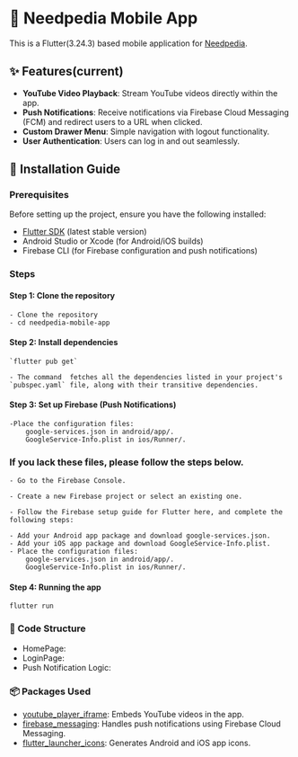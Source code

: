 # 📱 Needpedia Mobile App

This is a Flutter(3.24.3) based mobile application for [Needpedia](https://needpedia.org/).

## ✨ Features(current)

- **YouTube Video Playback**: Stream YouTube videos directly within the app.
- **Push Notifications**: Receive notifications via Firebase Cloud Messaging (FCM) and redirect users to a URL when clicked.
- **Custom Drawer Menu**: Simple navigation with logout functionality.
- **User Authentication**: Users can log in and out seamlessly.

## 🚀 Installation Guide

### Prerequisites

Before setting up the project, ensure you have the following installed:

- [Flutter SDK](https://flutter.dev/docs/get-started/install) (latest stable version)
- Android Studio or Xcode (for Android/iOS builds)
- Firebase CLI (for Firebase configuration and push notifications)

### Steps

#### Step 1: Clone the repository

    - Clone the repository
    - cd needpedia-mobile-app

#### Step 2: Install dependencies

    `flutter pub get`

    - The command  fetches all the dependencies listed in your project's `pubspec.yaml` file, along with their transitive dependencies. 

#### Step 3: Set up Firebase (Push Notifications)

    -Place the configuration files:
        google-services.json in android/app/.
        GoogleService-Info.plist in ios/Runner/.
    
### If you lack these files, please follow the steps below.

    - Go to the Firebase Console.

    - Create a new Firebase project or select an existing one.

    - Follow the Firebase setup guide for Flutter here, and complete the following steps:

    - Add your Android app package and download google-services.json.
    - Add your iOS app package and download GoogleService-Info.plist.
    - Place the configuration files:
        google-services.json in android/app/.
        GoogleService-Info.plist in ios/Runner/.

#### Step 4: Running the app

    flutter run
    
### 🔧 Code Structure

- HomePage:
- LoginPage:
- Push Notification Logic:

### 📦 Packages Used

- [youtube_player_iframe](https://pub.dev/packages/youtube_player_iframe): Embeds YouTube videos in the app.
- [firebase_messaging](https://pub.dev/packages/firebase_messaging): Handles push notifications using Firebase Cloud Messaging.
- [flutter_launcher_icons](https://pub.dev/packages/flutter_launcher_icons): Generates Android and iOS app icons.

